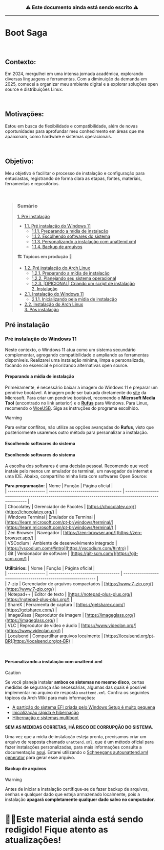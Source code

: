 <h3 align=center> ⚠️ Este documento ainda está sendo escrito ⚠️  </h2>

***
# Boot Saga

<br>

## Contexto:
Em 2024, mergulhei em uma intensa jornada acadêmica, explorando diversas linguagens e ferramentas. Com a diminuição da demanda em 2025, comecei a organizar meu ambiente digital e a explorar soluções open source e distribuições Linux.

<br>

## Motivações:
Estou em busca de flexibilidade e compatibilidade, além de novas oportunidades para aprofundar meu conhecimento em áreas que me apaixonam, como hardware e sistemas operacionais.

<br>

## Objetivo:
Meu objetivo é facilitar o processo de instalação e configuração para entusiastas, registrando de forma clara as etapas, fontes, materiais, ferramentas e repositórios.

<br>

> ### Sumário  
> [1. Pré instalação](#pr%C3%A9-instala%C3%A7%C3%A3o)  
> * [1.1. Pré instalação do Windows 11](#pr%C3%A9-instala%C3%A7%C3%A3o-do-windows-11)  
>   * [1.1.1. Preparando a mídia de instalação](#preparando-a-m%C3%ADdia-de-instala%C3%A7%C3%A3o)  
>   * [1.1.2. Escolhendo softwares do sistema](#escolhendo-softwares-do-sistema)  
>   * [1.1.3. Personalizando a instalação com unattend.xml](#personalizando-a-instala%C3%A7%C3%A3o-com-unattendxml)
>   * [1.1.4. Backup de arquivos](#backup-de-arquivos)
> 
> **🏗️ Tópicos em produção 🚧**
> 
> * [1.2. Pré instalação do Arch Linux]()  
>   * [1.2.1. Preparando a mídia de instalação]()
>   * [1.2.2. Planejando seu sistema operacional]()
>   * [1.2.3. |OPICIONAL| Criando um script de instalação]()  
> [2. Instalação]()  
> * [2.1. Instalação do Windows 11]()
>   * [2.1.1. Inicializando pela mídia de instalação]()  
> * [2.2. Instalação do Arch Linux]()  
> [3. Pós instalação]()  

## Pré instalação

### Pré instalação do Windows 11

Neste contexto, o Windows 11 atua como um sistema secundário complementar, agregando compatibilidade e ampliando as ferramentas disponíveis. Realizarei uma instalação mínima, limpa e personalizada, focando no essencial e priorizando alternativas open source.

#### Preparando a mídia de instalação

Primeiramente, é necessário baixar a imagem do Windows 11 e preparar um pendrive bootável. A imagem pode ser baixada diretamente do [site](https://www.microsoft.com/pt-br/software-download/windows11) da Microsoft. Para criar um pendrive bootável, recomendo o **Microsoft Media Tool** (encontrado no link anterior) e o [**Rufus**](https://rufus.ie/pt_BR/) para Windows. Para Linux, recomendo o [WoeUSB](https://github.com/WoeUSB/WoeUSB). Siga as instruções do programa escolhido.
> [!WARNING]  
> Para evitar conflitos, não utilize as opções avançadas do **Rufus**, visto que posteriormente usaremos outro método para personalizar a instalação.

#### Escolhendo softwares do sistema

#### Escolhendo softwares do sistema

A escolha dos softwares é uma decisão pessoal. Recomendo que você instale pelo menos um emulador de terminal, um navegador de internet e uma IDE. Abaixo, compartilho minha lista com softwares Open Source:

**Para programação:**
| Nome                | Função                                | Página oficial                                                                                             |  
| ------------------- | ------------------------------------- | ---------------------------------------------------------------------------------------------------------- |  
| Chocolatey          | Gerenciador de Pacotes                | [https://chocolatey.org/](https://chocolatey.org/)                                                         |  
| Windows Terminal    | Emulador de Terminal                  | [https://learn.microsoft.com/pt-br/windows/terminal/](https://learn.microsoft.com/pt-br/windows/terminal/) |  
| Zen Browser         | Navegador                             | [https://zen-browser.app/](https://zen-browser.app/)                                                       |  
| VSCodium            | Ambiente de desenvolvimento integrado | [https://vscodium.com/#intro](https://vscodium.com/#intro)                                                 |  
| Git                 | Versionador de software               | [https://git-scm.com/](https://git-scm.com/)                                                               |  

**Utilitários:**
| Nome                | Função                               | Página oficial                                                   |  
| ------------------- | ------------------------------------ | ---------------------------------------------------------------- |  
| 7-zip               | Gerenciador de arquivos compactados  | [https://www.7-zip.org/](https://www.7-zip.org/)                 |  
| Notepad++           | Editor de texto                      | [https://notepad-plus-plus.org/](https://notepad-plus-plus.org/) |  
| ShareX              | Ferramenta de captura                | [https://getsharex.com/](https://getsharex.com/)                 |  
| ImageGlass          | Reprodutor de imagem                 | [https://imageglass.org/](https://imageglass.org/)               |  
| VLC                 | Reprodutor de vídeo e áudio          | [https://www.videolan.org/](https://www.videolan.org/)           |  
| Localsend           | Compartilhar arquivos localmente     | [https://localsend.org/pt-BR](https://localsend.org/pt-BR)       |  

<br>

#### Personalizando a instalação com unattend.xml

> [!CAUTION]  
> Se você planeja instalar **ambos os sistemas no mesmo disco**, certas medidas de segurança são necessárias, algumas das quais é possível implementar no arquivo de resposta `unattend.xml`. Confira os seguintes tópicos da Arch Wiki para mais informações:
> * [A partição do sistema EFI criada pelo Windows Setup é muito pequena](https://wiki.archlinux.org/title/Dual_boot_with_Windows#The_EFI_system_partition_created_by_Windows_Setup_is_too_small)
> * [Inicialização rápida e hibernação](https://wiki.archlinux.org/title/Dual_boot_with_Windows#Fast_Startup_and_hibernation)
> * [Hibernação e sistemas multiboot](https://wiki.archlinux.org/title/EFI_system_partition#Hibernation_and_multi_boot_systems)
>
> **SEM AS MEDIDAS CORRETAS, HÁ RISCO DE CORRUPÇÃO DO SISTEMA**.

Uma vez que a mídia de instalação esteja pronta, precisamos criar um arquivo de resposta chamado `unattend.xml`, que é um método oficial para fazer instalações personalizadas, para mais informações consulte a documentação [aqui](https://learn.microsoft.com/pt-br/windows-hardware/manufacture/desktop/update-windows-settings-and-scripts-create-your-own-answer-file-sxs?view=windows-11). Estarei utilizando o [Schneegans autounattend.xml generator](https://schneegans.de/windows/unattend-generator/?) para gerar esse arquivo.  


#### Backup de arquivos

> [!WARNING]
> Antes de iniciar a instalação certifique-se de fazer backup de arquivos, senhas e qualquer dado que esteja armazenado localmente, pois a instalação **apagará completamente qualquer dado salvo no computador**.

# 👷‍♂️Este material ainda está sendo redigido! Fique atento as atualizações!
